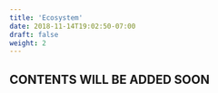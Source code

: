 ```yaml
---
title: 'Ecosystem'
date: 2018-11-14T19:02:50-07:00
draft: false
weight: 2
---
```


## CONTENTS WILL BE ADDED SOON